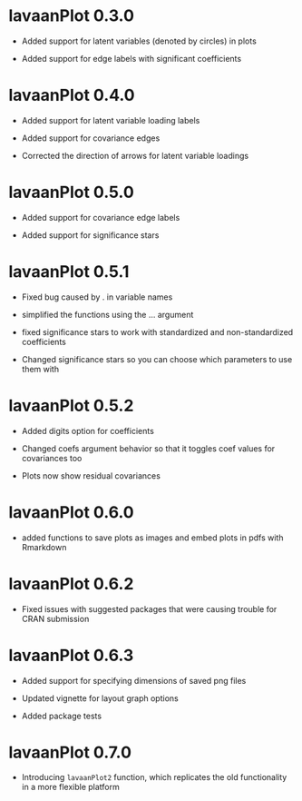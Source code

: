 # lavaanPlot 0.3.0

* Added support for latent variables (denoted by circles) in plots

* Added support for edge labels with significant coefficients

# lavaanPlot 0.4.0

* Added support for latent variable loading labels

* Added support for covariance edges

* Corrected the direction of arrows for latent variable loadings

# lavaanPlot 0.5.0

* Added support for covariance edge labels

* Added support for significance stars

# lavaanPlot 0.5.1

* Fixed bug caused by . in variable names

* simplified the functions using the ... argument

* fixed significance stars to work with standardized and non-standardized coefficients

* Changed significance stars so you can choose which parameters to use them with

# lavaanPlot 0.5.2

* Added digits option for coefficients

* Changed coefs argument behavior so that it toggles coef values for covariances too

* Plots now show residual covariances

# lavaanPlot 0.6.0

* added functions to save plots as images and embed plots in pdfs with Rmarkdown 

# lavaanPlot 0.6.2

* Fixed issues with suggested packages that were causing trouble for CRAN submission

# lavaanPlot 0.6.3

* Added support for specifying dimensions of saved png files

* Updated vignette for layout graph options

* Added package tests

# lavaanPlot 0.7.0

* Introducing `lavaanPlot2` function, which replicates the old functionality in a more flexible platform
